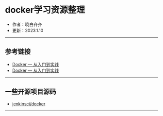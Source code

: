 docker学习资源整理
===

- 作者：晓白齐齐
- 更新：2023.1.10

---
## 参考链接
- [Docker — 从入门到实践](https://vuepress.mirror.docker-practice.com/)
- [Docker — 从入门到实践](https://yeasy.gitbook.io/docker_practice/)

---
## 一些开源项目源码
- [jenkinsci/docker](https://github.com/jenkinsci/docker)

---